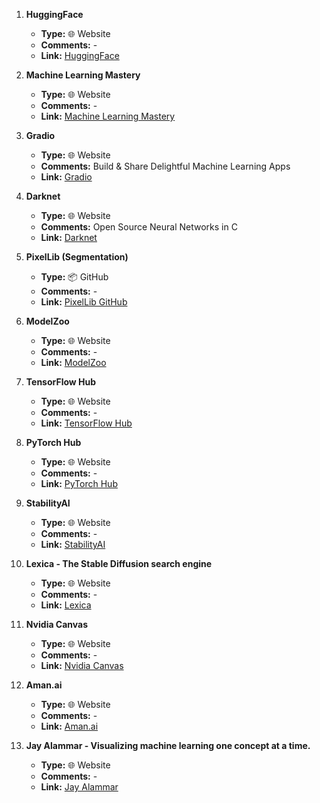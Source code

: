 1. **HuggingFace**
   - **Type:** 🌐 Website
   - **Comments:** -
   - **Link:** [HuggingFace](https://huggingface.co/)

2. **Machine Learning Mastery**
   - **Type:** 🌐 Website
   - **Comments:** -
   - **Link:** [Machine Learning Mastery](https://machinelearningmastery.com/)

3. **Gradio**
   - **Type:** 🌐 Website
   - **Comments:** Build & Share Delightful Machine Learning Apps
   - **Link:** [Gradio](https://gradio.app/)

4. **Darknet**
   - **Type:** 🌐 Website
   - **Comments:** Open Source Neural Networks in C
   - **Link:** [Darknet](https://pjreddie.com/darknet/)

5. **PixelLib (Segmentation)**
   - **Type:** 📦 GitHub
   - **Comments:** -
   - **Link:** [PixelLib GitHub](https://github.com/ayoolaolafenwa/PixelLib)

6. **ModelZoo**
   - **Type:** 🌐 Website
   - **Comments:** -
   - **Link:** [ModelZoo](https://modelzoo.co/)

7. **TensorFlow Hub**
   - **Type:** 🌐 Website
   - **Comments:** -
   - **Link:** [TensorFlow Hub](https://tfhub.dev/)

8. **PyTorch Hub**
   - **Type:** 🌐 Website
   - **Comments:** -
   - **Link:** [PyTorch Hub](https://pytorch.org/hub/)

9. **StabilityAI**
   - **Type:** 🌐 Website
   - **Comments:** -
   - **Link:** [StabilityAI](https://stability.ai/)

10. **Lexica - The Stable Diffusion search engine**
    - **Type:** 🌐 Website
    - **Comments:** -
    - **Link:** [Lexica](https://lexica.art/)

11. **Nvidia Canvas**
    - **Type:** 🌐 Website
    - **Comments:** -
    - **Link:** [Nvidia Canvas](https://www.nvidia.com/en-us/studio/canvas/)

12. **Aman.ai**
    - **Type:** 🌐 Website
    - **Comments:** -
    - **Link:** [Aman.ai](https://aman.ai/)

13. **Jay Alammar - Visualizing machine learning one concept at a time.**
    - **Type:** 🌐 Website
    - **Comments:** -
    - **Link:** [Jay Alammar](https://jalammar.github.io/)
